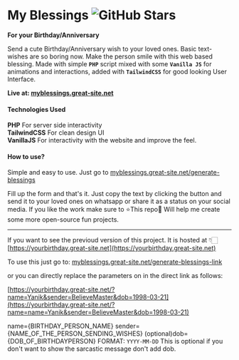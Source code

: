 # My Blessings ![GitHub Stars](https://img.shields.io/github/stars/yanikkumar/myblessings?style=social)

**For your Birthday/Anniversary**

Send a cute Birthday/Anniversary wish to your loved ones. Basic text-wishes are so boring now. Make the person smile with this web based blessing. Made with simple **`PHP`** script mixed with some **`Vanilla JS`** for animations and interactions, added with **`TailwindCSS`** for good looking User Interface.

**Live at: [myblessings.great-site.net](https://myblessings.great-site.net/)**

#### Technologies Used

**PHP** For server side interactivity <br/>
**TailwindCSS** For clean design UI <br/>
**VanillaJS** For interactivity with the website and improve the feel. <br/>

#### How to use?

Simple and easy to use.
Just go to [myblessings.great-site.net/generate-blessings](https://myblessings.great-site.net/generate-blessings)

Fill up the form and that's it. Just copy the text by clicking the button and send it to your loved ones on whatsapp or share it as a status on your social media.
If you like the work make sure to ⭐This repo🤩 Will help me create some more open-source fun projects.

---

If you want to see the previoud version of this project. It is hosted at 👇🏻
[https://yourbirthday.great-site.net](https://yourbirthday.great-site.net)

To use this just go to: [myblessings.great-site.net/generate-blessings-link](https://myblessings.great-site.net/generate-blessings-link)

or you can directly replace the parameters on in the direct link as follows:

[https://yourbirthday.great-site.net/?name=Yanik&sender=BelieveMaster&dob=1998-03-21](https://yourbirthday.great-site.net/?name=name=Yanik&sender=BelieveMaster&dob=1998-03-21)

name={BIRTHDAY_PERSON_NAME}
sender={NAME_OF_THE_PERSON_SENDING_WISHES}
(optional)dob={DOB_OF_BIRTHDAYPERSON} FORMAT: `YYYY-MM-DD` This is optional if you don't want to show the sarcastic message don't add dob.
